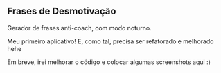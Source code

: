 ## Frases de Desmotivação

Gerador de frases anti-coach, com modo noturno.

Meu primeiro aplicativo! E, como tal, precisa ser refatorado e melhorado hehe

Em breve, irei melhorar o código e colocar algumas screenshots aqui :)
